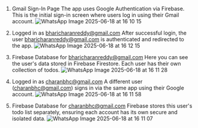 1. Gmail Sign-In Page
The app uses Google Authentication via Firebase. This is the initial sign-in screen where users log in using their Gmail account.
![WhatsApp Image 2025-06-18 at 16 10 15](https://github.com/user-attachments/assets/e798183e-0b53-419e-be28-2c9b5c5f2136)

2. Logged in as bharicharanreddy@gmail.com
After successful login, the user bharicharanreddy@gmail.com is authenticated and redirected to the app.
![WhatsApp Image 2025-06-18 at 16 12 15](https://github.com/user-attachments/assets/13fe5f24-4e07-43ca-91bc-272a211f85c1)

3. Firebase Database for bharicharanreddy@gmail.com
Here you can see the user's data stored in Firebase Firestore. Each user has their own collection of todos.
![WhatsApp Image 2025-06-18 at 16 11 28](https://github.com/user-attachments/assets/7f5346f4-e560-4d23-883d-5c71032a4ec5)

4. Logged in as charanbhc@gmail.com
A different user (charanbhc@gmail.com) signs in via the same app using their Google account.
![WhatsApp Image 2025-06-18 at 16 11 58](https://github.com/user-attachments/assets/0a561601-3180-4c5d-86fc-1a295238ccc1)

5. Firebase Database for charanbhc@gmail.com
Firebase stores this user's todo list separately, ensuring each account has its own secure and isolated data.
![WhatsApp Image 2025-06-18 at 16 11 07](https://github.com/user-attachments/assets/6b8020e7-6795-4a20-a74b-e204e16e611a)
